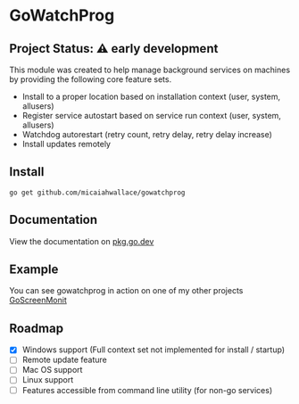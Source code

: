 # GoWatchProg

## Project Status: ⚠️ early development

This module was created to help manage background services on machines by providing the following core feature sets.

- Install to a proper location based on installation context (user, system, allusers)
- Register service autostart based on service run context (user, system, allusers)
- Watchdog autorestart (retry count, retry delay, retry delay increase)
- Install updates remotely

## Install

```shell
go get github.com/micaiahwallace/gowatchprog
```

## Documentation

View the documentation on [pkg.go.dev](https://pkg.go.dev/github.com/micaiahwallace/gowatchprog)

## Example 

You can see gowatchprog in action on one of my other projects [GoScreenMonit](https://github.com/micaiahwallace/goscreenmonit)

## Roadmap

- [x] Windows support (Full context set not implemented for install / startup)
- [ ] Remote update feature
- [ ] Mac OS support
- [ ] Linux support
- [ ] Features accessible from command line utility (for non-go services)
